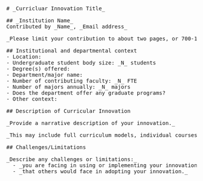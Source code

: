 <pre>
# _Curricluar Innovation Title_

## _Institution Name_
Contributed by _Name_, _Email address_

_Please limit your contribution to about two pages, or 700-1000 words._

## Institutional and departmental context
- Location:
- Undergraduate student body size: _N_ students
- Degree(s) offered:
- Department/major name:
- Number of contributing faculty: _N_ FTE
- Number of majors annually: _N_ majors
- Does the department offer any graduate programs?
- Other context:

## Description of Curricular Innovation

_Provide a narrative description of your innovation._

_This may include full curriculum models, individual courses, outreach programs, co-curricular programs, or other interdisciplinary or liberal arts focused educational initiatives. Submissions describing innovations that leverage particular opportunities or challenges presented by the liberal arts context, show potential for adoption, or for broadening participation are encouraged._

## Challenges/Limitations

_Describe any challenges or limitations:_
  - _you are facing in using or implementing your innovation._
  - _that others would face in adopting your innovation._
<pre>
